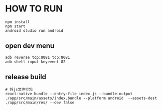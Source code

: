# HOW TO RUN
```
npm install
npm start
android studio run android
```
## open dev menu
```
adb reverse tcp:8081 tcp:8081
adb shell input keyevent 82
```

## release build 
```
# 将js文件打包 
react-native bundle --entry-file index.js --bundle-output ./app/src/main/assets/index.bundle --platform android  --assets-dest ./app/src/main/res/ --dev false
```